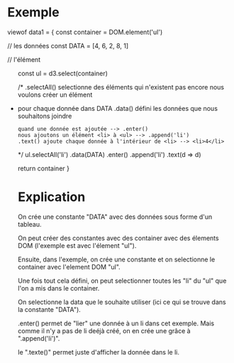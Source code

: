 # Exemple

viewof data1 = {
  const container = DOM.element('ul')

  // les données
  const DATA = [4, 6, 2, 8, 1]

  // l'élément <ul>
  const ul = d3.select(container)

  /*
    .selectAll() selectionne des éléments qui n'existent pas encore
    nous voulons créer un élément <li> pour chaque donnée dans DATA
    .data() défini les données que nous souhaitons joindre

    quand une donnée est ajoutée --> .enter()
    nous ajoutons un élément <li> à <ul> --> .append('li')
    .text() ajoute chaque donnée à l'intérieur de <li> --> <li>4</li>
  */
  ul.selectAll('li')
    .data(DATA)
    .enter()
    .append('li')
    .text(d => d)

  return container
}

# Explication


On crée une constante "DATA" avec des données sous forme d'un tableau.

On peut créer des constantes avec des container avec des élements DOM (l'exemple est avec l'élement "ul").

Ensuite, dans l'exemple, on crée une constante et on selectionne le container avec l'element DOM "ul".

Une fois tout cela défini, on peut selectionner toutes les "li" du "ul" que l'on a mis dans le container.

On selectionne la data que le souhaite utiliser (ici ce qui se trouve dans la constante "DATA").

.enter() permet de "lier" une donnée à un li dans cet exemple.
Mais comme il n'y a pas de li deéjà créé, on en crée une grâce à ".append('li')".

le ".texte()" permet juste d'afficher la donnée dans le li.
